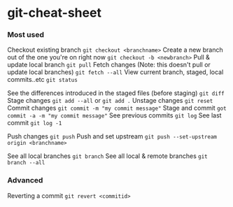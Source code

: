 # git-cheat-sheet
### Most used
Checkout existing branch
`git checkout <branchname>`
Create a new branch out of the one you're on right now 
`git checkout -b <newbranch>`
Pull & update local branch
`git pull`
Fetch changes (Note: this doesn't pull or update local branches)
`git fetch --all`
View current branch, staged, local commits..etc
`git status`

See the differences introduced in the staged files (before staging)
`git diff`
Stage changes
`git add --all` or `git add .`
Unstage changes
`git reset`
Commit changes
`git commit -m "my commit message"`
Stage and commit
`got commit -a -m "my commit message"`
See previous commits
`git log`
See last commit
`git log -1`

Push changes
`git push`
Push and set upstream
`git push --set-upstream origin <branchname>`

See all local branches
`git branch`
See all local & remote branches
`git branch --all`

### Advanced
Reverting a commit
`git revert <commitid>`
